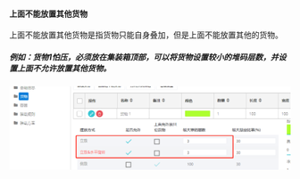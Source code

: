 #### 上面不能放置其他货物

上面不能放置其他货物是指货物只能自身叠加，但是上面不能放置其他的货物。

##### 例如：**货物1怕压，必须放在集装箱顶部，可以将货物设置较小的堆码层数，并设置上面不允许放置其他货物。**

##### ![](/assets/456.png)

##### 



